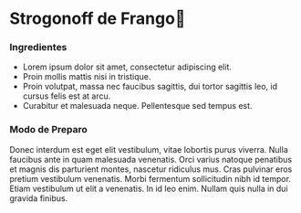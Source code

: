 # Strogonoff de Frango:chicken:

### Ingredientes

- Lorem ipsum dolor sit amet, consectetur adipiscing elit.
- Proin mollis mattis nisi in tristique. 
- Proin volutpat, massa nec faucibus sagittis, dui tortor sagittis leo, id cursus felis est at arcu.
- Curabitur et malesuada neque. Pellentesque sed tempus est.

### Modo de Preparo

Donec interdum est eget elit vestibulum, vitae lobortis purus viverra. Nulla faucibus ante in quam malesuada venenatis.
Orci varius natoque penatibus et magnis dis parturient montes, nascetur ridiculus mus.
Cras pulvinar eros pretium vestibulum venenatis. Morbi fermentum sollicitudin nibh id tempor.
Etiam vestibulum ut elit a venenatis. In id leo enim. Nullam quis nulla in dui gravida finibus.